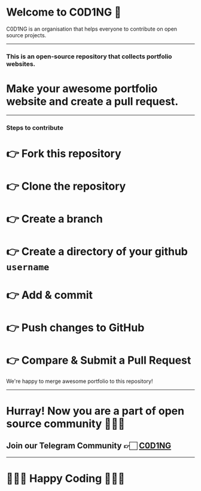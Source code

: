 # Welcome to C0D1NG 🥳
C0D1NG is an organisation that helps everyone to contribute on open source projects.

***

### This is an open-source repository that collects portfolio websites.

# Make your awesome portfolio website and create a pull request.

***

### Steps to contribute
# 👉 Fork this repository
# 👉 Clone the repository
# 👉 Create a branch
# 👉 Create a directory of your github ```username```
# 👉 Add & commit
# 👉 Push changes to GitHub
# 👉 Compare & Submit a Pull Request

We're happy to merge awesome portfolio to this repository!

***

# Hurray! Now you are a part of open source community 🚀🚀🚀
## Join our Telegram Community 👉🏻 [C0D1NG](https://t.me/C0D1NG)

***

# 👨🏻‍💻 **Happy Coding** 👩🏻‍💻
